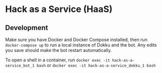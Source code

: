 # Hack as a Service (HaaS)

## Development
Make sure you have Docker and Docker Compose installed, then run `docker-compose up` to run a local instance of Dokku and the bot. Any edits you save should make the bot restart automatically.

To open a shell in a container, run `docker exec -it hack-as-a-service_bot_1 bash` or `docker exec -it hack-as-a-service_dokku_1 bash`
